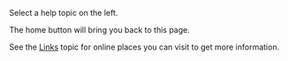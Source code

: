 Select a help topic on the left.

The home button will bring you back to this page.

See the [Links](06.Links.md) topic for online places you can visit to get more information.
